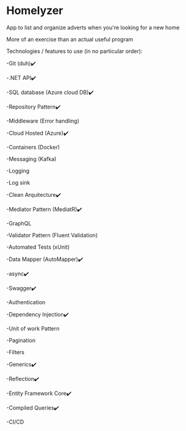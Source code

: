 # Homelyzer
App to list and organize adverts when you're looking for a new home

More of an exercise than an actual useful program

Technologies / features to use (in no particular order):

-Git (duh)✔️

-.NET API✔️

-SQL database (Azure cloud DB)✔️

-Repository Pattern✔️

-Middleware (Error handling)

-Cloud Hosted (Azure)✔️

-Containers (Docker)

-Messaging (Kafka)

-Logging

-Log sink

-Clean Arquitecture✔️

-Mediator Pattern (MediatR)✔️

-GraphQL

-Validator Pattern (Fluent Validation)

-Automated Tests (xUnit)

-Data Mapper (AutoMapper)✔️

-async✔️

-Swagger✔️

-Authentication

-Dependency Injection✔️

-Unit of work Pattern

-Pagination

-Filters

-Generics✔️

-Reflection✔️

-Entity Framework Core✔️

-Compiled Queries✔️

-CI/CD
